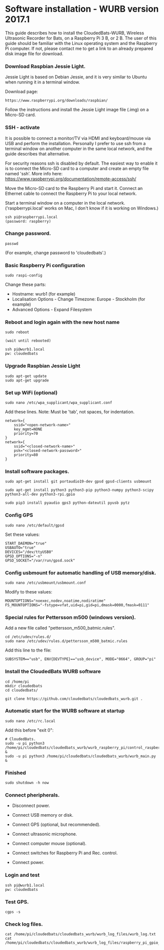 # Software installation - WURB version 2017.1
 
This guide describes how to install the CloudedBats-WURB, Wireless Ultrasonic Recorder for Bats, on a Raspberry Pi 3 B, or 2 B. The user of this guide should be familiar with the Linux operating system and the Raspberry Pi computer. If not, please contact me to get a link to an already prepared disk image file for download. 
 
### Download Raspbian Jessie Light.
Jessie Light is based on Debian Jessie, and it is very similar to Ubuntu when running it in a terminal window.
 
Download page:
 
    https://www.raspberrypi.org/downloads/raspbian/
 
Follow the instructions and install the Jessie Light image file (.img) on a Micro-SD card.
 
### SSH - activate
 
It is possible to connect a monitor/TV via HDMI and keyboard/mouse via USB and perform the installation. Personally I prefer to use ssh from a terminal window on another computer in the same local network, and the guide describes that alternative.
 
For security reasons ssh is disabled by default. The easiest way to enable it is to connect the Micro-SD card to a computer and create an empty file named 'ssh'. More info here: https://www.raspberrypi.org/documentation/remote-access/ssh/
 
Move the Micro-SD card to the Raspberry Pi and start it. Connect an Ethernet cable  to connect the Raspberry Pi to your local network. 
 
Start a terminal window on a computer in the local network. ('raspberrypi.local' works on Mac, I don't know if it is working on Windows.)   
 
    ssh pi@raspberrypi.local
    (password: raspberry)
 
### Change password.
 
    passwd     
 
(For example, change password to 'cloudedbats'.)
 
### Basic Raspberry Pi configuration
 
    sudo raspi-config 
 
Change these parts:
 
- Hostname: wurb1 (for example)
- Localisation Options - Change Timezone: Europe - Stockholm  (for example)
- Advanced Options - Expand Filesystem
 
### Reboot and login again with the new host name
 
    sudo reboot
 
    (wait until rebooted)
 
    ssh pi@wurb1.local
    pw: cloudedbats
 
### Upgrade Raspbian Jessie Light
 
    sudo apt-get update
    sudo apt-get upgrade
 
### Set up WiFi (optional)
 
    sudo nano /etc/wpa_supplicant/wpa_supplicant.conf
 
Add these lines. Note: Must be 'tab', not spaces, for indentation.
 
    network={
    	ssid="<open-network-name>"
    	key_mgmt=NONE
    	priority=70
    }
    network={
    	ssid="<closed-network-name>"
    	psk="<closed-network-password>"
    	priority=80
    }
 
### Install software packages. 
 
    sudo apt-get install git portaudio19-dev gpsd gpsd-clients usbmount
 
    sudo apt-get install python3 python3-pip python3-numpy python3-scipy python3-all-dev python3-rpi.gpio
 
    sudo pip3 install pyaudio gps3 python-dateutil pyusb pytz
 
### Config GPS
 
    sudo nano /etc/default/gpsd 
 
Set these values:
 
    START_DAEMON="true"
    USBAUTO="true"
    DEVICES="/dev/ttyUSB0"
    GPSD_OPTIONS="-n"
    GPSD_SOCKET="/var/run/gpsd.sock"
 
### Config usbmount for automatic handling of USB memory/disk.
 
    sudo nano /etc/usbmount/usbmount.conf
 
Modify to these values:
 
    MOUNTOPTIONS="noexec,nodev,noatime,nodiratime"
    FS_MOUNTOPTIONS="-fstype=vfat,uid=pi,gid=pi,dmask=0000,fmask=0111"
 
### Special rules for Pettersson m500 (windows version).
 
Add a new file called "pettersson_m500_batmic.rules".
 
    cd /etc/udev/rules.d/
    sudo nano /etc/udev/rules.d/pettersson_m500_batmic.rules
 
Add this line to the file:
 
    SUBSYSTEM=="usb", ENV{DEVTYPE}=="usb_device", MODE="0664", GROUP="pi"
 
### Install the CloudedBats WURB software
 
    cd /home/pi
    mkdir cloudedbats
    cd cloudedbats/
    
    git clone https://github.com/cloudedbats/cloudedbats_wurb.git .
 
### Automatic start for  the WURB software at startup
 
    sudo nano /etc/rc.local
 
Add this before "exit 0":
 
    # CloudedBats.
    sudo -u pi python3 /home/pi/cloudedbats/cloudedbats_wurb/wurb_raspberry_pi/control_raspberrypi_by_gpio.py &
    sudo -u pi python3 /home/pi/cloudedbats/cloudedbats_wurb/wurb_main.py &
 
### Finished
 
    sudo shutdown -h now
 
### Connect pheripherals.
 
- Disconnect power.
 
- Connect USB memory or disk.
- Connect GPS (optional, but recommended).
- Connect ultrasonic microphone.
- Connect computer mouse (optional).
- Connect switches for Raspberry Pi and Rec. control.
 
- Connect power.
 
### Login and test
 
    ssh pi@wurb1.local
    pw: cloudedbats
 
### Test GPS.
 
    cgps -s
 
### Check log files.
 
    cat /home/pi/cloudedbats/cloudedbats_wurb/wurb_log_files/wurb_log.txt
    cat /home/pi/cloudedbats/cloudedbats_wurb/wurb_log_files/raspberry_pi_gpio_control_log.txt
 
